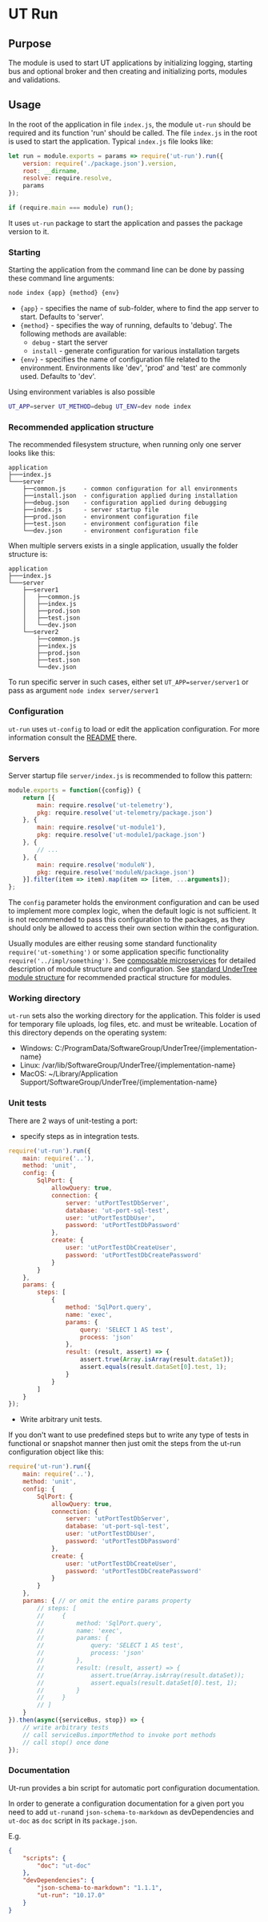# UT Run

## Purpose

The module is used to start UT applications by initializing
logging, starting bus and optional broker and then creating and initializing ports,
modules and validations.

## Usage

In the root of the application in file `index.js`, the  module `ut-run` should
be required and its function 'run' should be called.
The file `index.js` in the root is used to start the application.
Typical `index.js` file looks like:

```js
let run = module.exports = params => require('ut-run').run({
    version: require('./package.json').version,
    root: __dirname,
    resolve: require.resolve,
    params
});

if (require.main === module) run();
```

It uses `ut-run` package to start the application and passes the package
version to it.

### Starting

Starting the application from the command line can be done by passing these
command line arguments:

```bash
node index {app} {method} {env}
```

- `{app}` - specifies the name of sub-folder, where to find the app server to
  start. Defaults to 'server'.
- `{method}` - specifies the way of running, defaults to 'debug'. The following
  methods are available:
  - `debug` - start the server
  - `install` - generate configuration for various installation targets
- `{env}` - specifies the name of configuration file related to the environment.
  Environments like 'dev', 'prod' and 'test' are commonly used. Defaults to 'dev'.

Using environment variables is also possible

```bash
UT_APP=server UT_METHOD=debug UT_ENV=dev node index
```

### Recommended application structure

The recommended filesystem structure, when running only one server looks like this:

```text
application
├───index.js
└───server
    ├──common.js     - common configuration for all environments
    ├──install.json  - configuration applied during installation
    ├──debug.json    - configuration applied during debugging
    ├──index.js      - server startup file
    ├──prod.json     - environment configuration file
    ├──test.json     - environment configuration file
    └──dev.json      - environment configuration file
```

When multiple servers exists in a single application, usually the folder
structure is:

```text
application
├───index.js
└───server
    ├──server1
    │   ├──common.js
    │   ├──index.js
    │   ├──prod.json
    │   ├──test.json
    │   └──dev.json
    └──server2
        ├──common.js
        ├──index.js
        ├──prod.json
        ├──test.json
        └──dev.json
```

To run specific server in such cases, either set `UT_APP=server/server1` or
pass as argument `node index server/server1`

### Configuration

`ut-run` uses `ut-config` to load or edit the application configuration. For more
information consult the [README](https://github.com/softwaregroup-bg/ut-config) there.

### Servers

Server startup file `server/index.js` is recommended to follow this pattern:

```javascript
module.exports = function({config}) {
    return [{
        main: require.resolve('ut-telemetry'),
        pkg: require.resolve('ut-telemetry/package.json')
    }, {
        main: require.resolve('ut-module1'),
        pkg: require.resolve('ut-module1/package.json')
    }, {
        // ...
    }, {
        main: require.resolve('moduleN'),
        pkg: require.resolve('moduleN/package.json')
    }].filter(item => item).map(item => [item, ...arguments]);
};
```

The `config` parameter holds the environment configuration and can be used to
implement more complex logic, when the default logic is not sufficient.
It is not recommended to pass this configuration to the packages, as they should
only be allowed to access their own section within the configuration.

Usually modules are either reusing some standard functionality
`require('ut-something')` or some application specific functionality
`require('../impl/something')`.
See [composable microservices](./microservices.md) for detailed description of
module structure and configuration.
See [standard UnderTree module structure](https://github.com/softwaregroup-bg/ut-standard)
for recommended practical structure for modules.

### Working directory

`ut-run` sets also the working directory for the application. This folder is used
for temporary file uploads, log files, etc. and must be writeable. Location of
this directory depends on the operating system:

- Windows: C:/ProgramData/SoftwareGroup/UnderTree/{implementation-name}
- Linux: /var/lib/SoftwareGroup/UnderTree/{implementation-name}
- MacOS: ~/Library/Application Support/SoftwareGroup/UnderTree/{implementation-name}

### Unit tests

There are 2 ways of unit-testing a port:

- specify steps as in integration tests.

```js
require('ut-run').run({
    main: require('..'),
    method: 'unit',
    config: {
        SqlPort: {
            allowQuery: true,
            connection: {
                server: 'utPortTestDbServer',
                database: 'ut-port-sql-test',
                user: 'utPortTestDbUser',
                password: 'utPortTestDbPassword'
            },
            create: {
                user: 'utPortTestDbCreateUser',
                password: 'utPortTestDbCreatePassword'
            }
        }
    },
    params: {
        steps: [
            {
                method: 'SqlPort.query',
                name: 'exec',
                params: {
                    query: 'SELECT 1 AS test',
                    process: 'json'
                },
                result: (result, assert) => {
                    assert.true(Array.isArray(result.dataSet));
                    assert.equals(result.dataSet[0].test, 1);
                }
            }
        ]
    }
});
```

- Write arbitrary unit tests.

If you don't want to use predefined steps
but to write any type of tests in functional
or snapshot manner then just omit
the steps from the ut-run configuration object
like this:

```js
require('ut-run').run({
    main: require('..'),
    method: 'unit',
    config: {
        SqlPort: {
            allowQuery: true,
            connection: {
                server: 'utPortTestDbServer',
                database: 'ut-port-sql-test',
                user: 'utPortTestDbUser',
                password: 'utPortTestDbPassword'
            },
            create: {
                user: 'utPortTestDbCreateUser',
                password: 'utPortTestDbCreatePassword'
            }
        }
    },
    params: { // or omit the entire params property
        // steps: [
        //     {
        //         method: 'SqlPort.query',
        //         name: 'exec',
        //         params: {
        //             query: 'SELECT 1 AS test',
        //             process: 'json'
        //         },
        //         result: (result, assert) => {
        //             assert.true(Array.isArray(result.dataSet));
        //             assert.equals(result.dataSet[0].test, 1);
        //         }
        //     }
        // ]
    }
}).then(async({serviceBus, stop}) => {
    // write arbitrary tests
    // call serviceBus.importMethod to invoke port methods
    // call stop() once done
});
```

### Documentation

Ut-run provides a bin script for automatic
port configuration documentation.

In order to generate a configuration
documentation for a given port you need
to add `ut-run`and `json-schema-to-markdown` as
devDependencies and `ut-doc` as `doc` script
in its `package.json`.

E.g.

```json
{
    "scripts": {
        "doc": "ut-doc"
    },
    "devDependencies": {
        "json-schema-to-markdown": "1.1.1",
        "ut-run": "10.17.0"
    }
}
```
